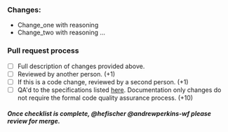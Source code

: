 ### Changes:

- Change_one with reasoning
- Change_two with reasoning ...

### Pull request process

- [ ] Full description of changes provided above.
- [ ] Reviewed by another person. (+1)
- [ ] If this is a code change, reviewed by a second person. (+1)
- [ ] QA'd to the specifications listed [here](https://github.com/Workiva/dqc_us_rules#quality-assurance-qa-of-a-pull-request). Documentation only changes do not require the formal code quality assurance process. (+10)

##### Once checklist is complete, @hefischer  @andrewperkins-wf please review for merge.
